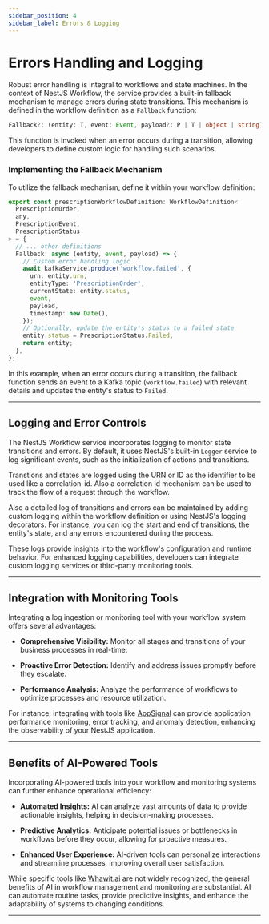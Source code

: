 ```yaml
---
sidebar_position: 4
sidebar_label: Errors & Logging
---
```

# Errors Handling and Logging


Robust error handling is integral to workflows and state machines. In the context of NestJS Workflow, the service provides a built-in fallback mechanism to manage errors during state transitions. This mechanism is defined in the workflow definition as a `Fallback` function:

```typescript
Fallback?: (entity: T, event: Event, payload?: P | T | object | string) => Promise<T>;
```


This function is invoked when an error occurs during a transition, allowing developers to define custom logic for handling such scenarios.

### **Implementing the Fallback Mechanism**

To utilize the fallback mechanism, define it within your workflow definition:

```typescript
export const prescriptionWorkflowDefinition: WorkflowDefinition<
  PrescriptionOrder,
  any,
  PrescriptionEvent,
  PrescriptionStatus
> = {
  // ... other definitions
  Fallback: async (entity, event, payload) => {
    // Custom error handling logic
    await kafkaService.produce('workflow.failed', {
      urn: entity.urn,
      entityType: 'PrescriptionOrder',
      currentState: entity.status,
      event,
      payload,
      timestamp: new Date(),
    });
    // Optionally, update the entity's status to a failed state
    entity.status = PrescriptionStatus.Failed;
    return entity;
  },
};
```


In this example, when an error occurs during a transition, the fallback function sends an event to a Kafka topic (`workflow.failed`) with relevant details and updates the entity's status to `Failed`.

---

## **Logging and Error Controls**

The NestJS Workflow service incorporates logging to monitor state transitions and errors. By default, it uses NestJS's built-in `Logger` service to log significant events, such as the initialization of actions and transitions.

Transtions and states are logged using the URN or ID as the identifier to be used like a correlation-id. Also a correlation id mechanism can be used to track the flow of a request through the workflow.

Also a detailed log of transitions and errors can be maintained by adding custom logging within the workflow definition or using NestJS's logging decorators. For instance, you can log the start and end of transitions, the entity's state, and any errors encountered during the process.


These logs provide insights into the workflow's configuration and runtime behavior. For enhanced logging capabilities, developers can integrate custom logging services or third-party monitoring tools.

---

## **Integration with Monitoring Tools**

Integrating a log ingestion or monitoring tool with your workflow system offers several advantages:

- **Comprehensive Visibility:** Monitor all stages and transitions of your business processes in real-time.

- **Proactive Error Detection:** Identify and address issues promptly before they escalate.

- **Performance Analysis:** Analyze the performance of workflows to optimize processes and resource utilization.

For instance, integrating with tools like [AppSignal](https://blog.appsignal.com/2023/02/22/track-errors-in-your-nestjs-application-with-appsignal.html) can provide application performance monitoring, error tracking, and anomaly detection, enhancing the observability of your NestJS application.

---

## **Benefits of AI-Powered Tools**

Incorporating AI-powered tools into your workflow and monitoring systems can further enhance operational efficiency:

- **Automated Insights:** AI can analyze vast amounts of data to provide actionable insights, helping in decision-making processes.

- **Predictive Analytics:** Anticipate potential issues or bottlenecks in workflows before they occur, allowing for proactive measures.

- **Enhanced User Experience:** AI-driven tools can personalize interactions and streamline processes, improving overall user satisfaction.

While specific tools like [Whawit.ai](https://app.whawit.ai) are not widely recognized, the general benefits of AI in workflow management and monitoring are substantial. AI can automate routine tasks, provide predictive insights, and enhance the adaptability of systems to changing conditions.

---

